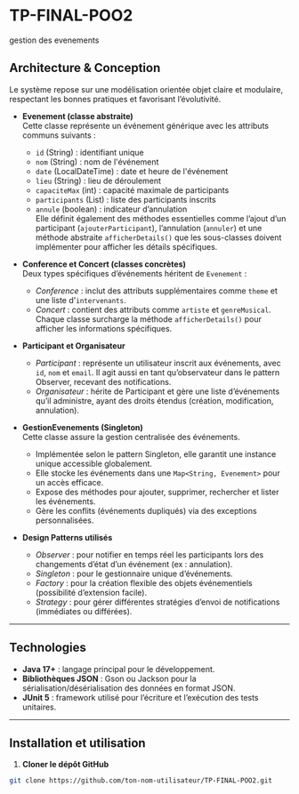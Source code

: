 # TP-FINAL-POO2
gestion des evenements
## Architecture & Conception

Le système repose sur une modélisation orientée objet claire et modulaire, respectant les bonnes pratiques et favorisant l’évolutivité.

- **Evenement (classe abstraite)**  
  Cette classe représente un événement générique avec les attributs communs suivants :  
  - `id` (String) : identifiant unique  
  - `nom` (String) : nom de l'événement  
  - `date` (LocalDateTime) : date et heure de l'événement  
  - `lieu` (String) : lieu de déroulement  
  - `capaciteMax` (int) : capacité maximale de participants  
  - `participants` (List<Participant>) : liste des participants inscrits  
  - `annule` (boolean) : indicateur d’annulation  
  Elle définit également des méthodes essentielles comme l’ajout d’un participant (`ajouterParticipant`), l’annulation (`annuler`) et une méthode abstraite `afficherDetails()` que les sous-classes doivent implémenter pour afficher les détails spécifiques.

- **Conference et Concert (classes concrètes)**  
  Deux types spécifiques d’événements héritent de `Evenement` :  
  - *Conference* : inclut des attributs supplémentaires comme `theme` et une liste d'`intervenants`.  
  - *Concert* : contient des attributs comme `artiste` et `genreMusical`.  
  Chaque classe surcharge la méthode `afficherDetails()` pour afficher les informations spécifiques.

- **Participant et Organisateur**  
  - *Participant* : représente un utilisateur inscrit aux événements, avec `id`, `nom` et `email`. Il agit aussi en tant qu’observateur dans le pattern Observer, recevant des notifications.  
  - *Organisateur* : hérite de Participant et gère une liste d’événements qu’il administre, ayant des droits étendus (création, modification, annulation).

- **GestionEvenements (Singleton)**  
  Cette classe assure la gestion centralisée des événements.  
  - Implémentée selon le pattern Singleton, elle garantit une instance unique accessible globalement.  
  - Elle stocke les événements dans une `Map<String, Evenement>` pour un accès efficace.  
  - Expose des méthodes pour ajouter, supprimer, rechercher et lister les événements.  
  - Gère les conflits (événements dupliqués) via des exceptions personnalisées.

- **Design Patterns utilisés**  
  - *Observer* : pour notifier en temps réel les participants lors des changements d’état d’un événement (ex : annulation).  
  - *Singleton* : pour le gestionnaire unique d’événements.  
  - *Factory* : pour la création flexible des objets événementiels (possibilité d’extension facile).  
  - *Strategy* : pour gérer différentes stratégies d’envoi de notifications (immédiates ou différées).

---

## Technologies

- **Java 17+** : langage principal pour le développement.  
- **Bibliothèques JSON** : Gson ou Jackson pour la sérialisation/désérialisation des données en format JSON.  
- **JUnit 5** : framework utilisé pour l’écriture et l’exécution des tests unitaires.

---

## Installation et utilisation

1. **Cloner le dépôt GitHub**  
```bash
git clone https://github.com/ton-nom-utilisateur/TP-FINAL-POO2.git
